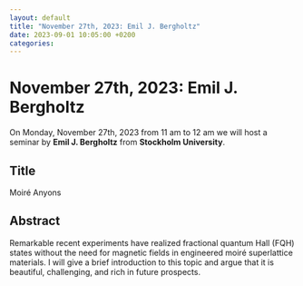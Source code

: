```yaml
---
layout: default
title: "November 27th, 2023: Emil J. Bergholtz"
date: 2023-09-01 10:05:00 +0200
categories:
---
```


# November 27th, 2023: Emil J. Bergholtz

On Monday, November 27th, 2023 from 11 am to 12 am we will host a seminar by **Emil J. Bergholtz** from **Stockholm University**. 

## Title

Moiré Anyons

## Abstract 

Remarkable recent experiments have realized fractional quantum Hall (FQH) states without the need for magnetic fields in engineered moiré superlattice materials. I will give a brief introduction to this topic and argue that it is beautiful, challenging, and rich in future prospects.




